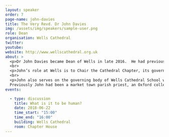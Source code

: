 ```yaml
---
layout: speaker
order: 7
page-name: john-davies
title: The Very Revd. Dr John Davies
img: /assets/img/speakers/sample-user.png
role: Dean
organisation: Wells Cathedral
twitter:
youtube:
website: http://www.wellscathedral.org.uk
about: >
  <p>Dr John Davies became Dean of Wells in late 2016.  He had previously served as Dean of Derby for six years, helping to restore the fabric of that Cathedral, as well as developing links between it and the city and county.</p>
  <br>
  <p>John’s role at Wells is to Chair the Cathedral Chapter, its governing body; to ensure really good connections between the Cathedral and its many stakeholders; and to care for its fabric and worship.  He is also a member of the Bishop’s senior staff team in the diocese.</p>
  <br>
  <p>John also serves on the governing body of Wells Cathedral School which sits in close proximity to the Cathedral and which has very strong links with the Cathedral’s music.
  Previously John had been a market town parish priest, an Oxford college chaplain and an inner city incumbent.  He has strong interests in theology and the role of the church in today’s society.</p>
events:

  - type: discussion
    title: What is it to be human?
    date: 2018-06-22
    time_start: "15:00"
    time_end: "16:00"
    building: Wells Cathedral
    room: Chapter House
---
```

